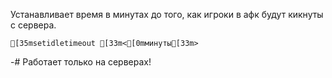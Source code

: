 Устанавливает время в минутах до того, как игроки в афк будут кикнуты с сервера.
```ansi
[35msetidletimeout [33m<[0mминуты[33m>
```
-# Работает только на серверах!